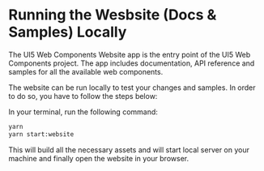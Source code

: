 # Running the Wesbsite (Docs & Samples) Locally

The UI5 Web Components Website app is the entry point of the UI5 Web Components project. 
The app includes documentation, API reference and samples for all the available web components.

The website can be run locally to test your changes and samples.
In order to do so, you have to follow the steps below:

In your terminal, run the following command:

```bash
yarn
yarn start:website
```

This will build all the necessary assets and will start local server on your machine
and finally open the website in your browser.
